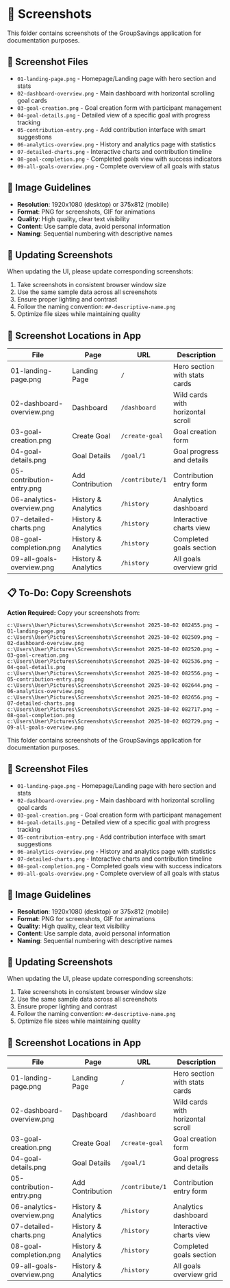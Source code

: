 # 📸 Screenshots

This folder contains screenshots of the GroupSavings application for documentation purposes.

## 📁 Screenshot Files

- `01-landing-page.png` - Homepage/Landing page with hero section and stats
- `02-dashboard-overview.png` - Main dashboard with horizontal scrolling goal cards  
- `03-goal-creation.png` - Goal creation form with participant management
- `04-goal-details.png` - Detailed view of a specific goal with progress tracking
- `05-contribution-entry.png` - Add contribution interface with smart suggestions
- `06-analytics-overview.png` - History and analytics page with statistics
- `07-detailed-charts.png` - Interactive charts and contribution timeline
- `08-goal-completion.png` - Completed goals view with success indicators
- `09-all-goals-overview.png` - Complete overview of all goals with status

## 📱 Image Guidelines

- **Resolution**: 1920x1080 (desktop) or 375x812 (mobile)
- **Format**: PNG for screenshots, GIF for animations
- **Quality**: High quality, clear text visibility
- **Content**: Use sample data, avoid personal information
- **Naming**: Sequential numbering with descriptive names

## 🔄 Updating Screenshots

When updating the UI, please update corresponding screenshots:

1. Take screenshots in consistent browser window size
2. Use the same sample data across all screenshots  
3. Ensure proper lighting and contrast
4. Follow the naming convention: `##-descriptive-name.png`
5. Optimize file sizes while maintaining quality

## 🎨 Screenshot Locations in App

| File | Page | URL | Description |
|------|------|-----|-------------|
| 01-landing-page.png | Landing Page | `/` | Hero section with stats cards |
| 02-dashboard-overview.png | Dashboard | `/dashboard` | Wild cards with horizontal scroll |
| 03-goal-creation.png | Create Goal | `/create-goal` | Goal creation form |
| 04-goal-details.png | Goal Details | `/goal/1` | Goal progress and details |
| 05-contribution-entry.png | Add Contribution | `/contribute/1` | Contribution entry form |
| 06-analytics-overview.png | History & Analytics | `/history` | Analytics dashboard |
| 07-detailed-charts.png | History & Analytics | `/history` | Interactive charts view |
| 08-goal-completion.png | History & Analytics | `/history` | Completed goals section |
| 09-all-goals-overview.png | History & Analytics | `/history` | All goals overview grid |

## 📋 To-Do: Copy Screenshots

**Action Required:** Copy your screenshots from:
```
c:\Users\User\Pictures\Screenshots\Screenshot 2025-10-02 082455.png → 01-landing-page.png
c:\Users\User\Pictures\Screenshots\Screenshot 2025-10-02 082509.png → 02-dashboard-overview.png
c:\Users\User\Pictures\Screenshots\Screenshot 2025-10-02 082520.png → 03-goal-creation.png
c:\Users\User\Pictures\Screenshots\Screenshot 2025-10-02 082536.png → 04-goal-details.png
c:\Users\User\Pictures\Screenshots\Screenshot 2025-10-02 082556.png → 05-contribution-entry.png
c:\Users\User\Pictures\Screenshots\Screenshot 2025-10-02 082644.png → 06-analytics-overview.png
c:\Users\User\Pictures\Screenshots\Screenshot 2025-10-02 082656.png → 07-detailed-charts.png
c:\Users\User\Pictures\Screenshots\Screenshot 2025-10-02 082717.png → 08-goal-completion.png
c:\Users\User\Pictures\Screenshots\Screenshot 2025-10-02 082729.png → 09-all-goals-overview.png
```

This folder contains screenshots of the GroupSavings application for documentation purposes.

## 📁 Screenshot Files

- `01-landing-page.png` - Homepage/Landing page with hero section and stats
- `02-dashboard-overview.png` - Main dashboard with horizontal scrolling goal cards
- `03-goal-creation.png` - Goal creation form with participant management
- `04-goal-details.png` - Detailed view of a specific goal with progress tracking
- `05-contribution-entry.png` - Add contribution interface with smart suggestions
- `06-analytics-overview.png` - History and analytics page with statistics
- `07-detailed-charts.png` - Interactive charts and contribution timeline
- `08-goal-completion.png` - Completed goals view with success indicators
- `09-all-goals-overview.png` - Complete overview of all goals with status

## 📱 Image Guidelines

- **Resolution**: 1920x1080 (desktop) or 375x812 (mobile)
- **Format**: PNG for screenshots, GIF for animations
- **Quality**: High quality, clear text visibility
- **Content**: Use sample data, avoid personal information
- **Naming**: Sequential numbering with descriptive names

## 🔄 Updating Screenshots

When updating the UI, please update corresponding screenshots:

1. Take screenshots in consistent browser window size
2. Use the same sample data across all screenshots
3. Ensure proper lighting and contrast
4. Follow the naming convention: `##-descriptive-name.png`
5. Optimize file sizes while maintaining quality

## 🎨 Screenshot Locations in App

| File | Page | URL | Description |
|------|------|-----|-------------|
| 01-landing-page.png | Landing Page | `/` | Hero section with stats cards |
| 02-dashboard-overview.png | Dashboard | `/dashboard` | Wild cards with horizontal scroll |
| 03-goal-creation.png | Create Goal | `/create-goal` | Goal creation form |
| 04-goal-details.png | Goal Details | `/goal/1` | Goal progress and details |
| 05-contribution-entry.png | Add Contribution | `/contribute/1` | Contribution entry form |
| 06-analytics-overview.png | History & Analytics | `/history` | Analytics dashboard |
| 07-detailed-charts.png | History & Analytics | `/history` | Interactive charts view |
| 08-goal-completion.png | History & Analytics | `/history` | Completed goals section |
| 09-all-goals-overview.png | History & Analytics | `/history` | All goals overview grid |